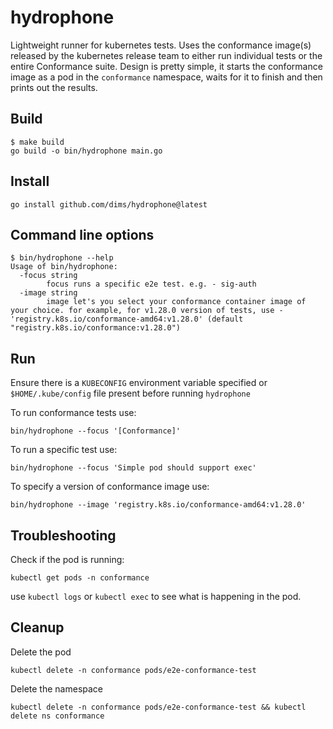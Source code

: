 # hydrophone

Lightweight runner for kubernetes tests. Uses the conformance image(s) released by
the kubernetes release team to either run individual tests or the entire Conformance suite.
Design is pretty simple, it starts the conformance image as a pod in the `conformance`
namespace, waits for it to finish and then prints out the results.

## Build

```
$ make build
go build -o bin/hydrophone main.go
```

## Install

```
go install github.com/dims/hydrophone@latest
```

## Command line options

```
$ bin/hydrophone --help
Usage of bin/hydrophone:
  -focus string
        focus runs a specific e2e test. e.g. - sig-auth
  -image string
        image let's you select your conformance container image of your choice. for example, for v1.28.0 version of tests, use - 'registry.k8s.io/conformance-amd64:v1.28.0' (default "registry.k8s.io/conformance:v1.28.0")
```

## Run

Ensure there is a `KUBECONFIG` environment variable specified or `$HOME/.kube/config` file present before running `hydrophone`

To run conformance tests use:
```
bin/hydrophone --focus '[Conformance]'
```

To run a specific test use:
```
bin/hydrophone --focus 'Simple pod should support exec'
```

To specify a version of conformance image use:
```
bin/hydrophone --image 'registry.k8s.io/conformance-amd64:v1.28.0'
```

## Troubleshooting

Check if the pod is running:
```
kubectl get pods -n conformance
```

use `kubectl logs` or `kubectl exec` to see what is happening in the pod.

## Cleanup

Delete the pod
```
kubectl delete -n conformance pods/e2e-conformance-test
```

Delete the namespace
```
kubectl delete -n conformance pods/e2e-conformance-test && kubectl delete ns conformance
```